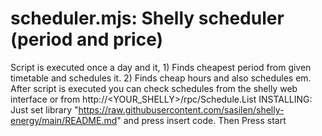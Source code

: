 scheduler.mjs: Shelly scheduler (period and price)
===
Script is executed once a day and it, 1) Finds cheapest period from given timetable and schedules it. 2) Finds cheap hours and also schedules em.
After script is executed you can check schedules from the shelly web interface or from http://<YOUR_SHELLY>/rpc/Schedule.List
INSTALLING: Just set library "https://raw.githubusercontent.com/sasilen/shelly-energy/main/README.md" and press insert code. Then Press start
